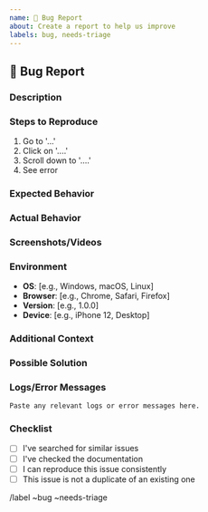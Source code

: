 ```yaml
---
name: 🐛 Bug Report
about: Create a report to help us improve
labels: bug, needs-triage
---
```


## 🐛 Bug Report

### Description
<!-- A clear and concise description of what the bug is. -->

### Steps to Reproduce
1. Go to '...'
2. Click on '....'
3. Scroll down to '....'
4. See error

### Expected Behavior
<!-- A clear and concise description of what you expected to happen. -->

### Actual Behavior
<!-- A clear and concise description of what actually happened. -->

### Screenshots/Videos
<!-- If applicable, add screenshots or screen recordings to help explain your problem. -->

### Environment
- **OS**: [e.g., Windows, macOS, Linux]
- **Browser**: [e.g., Chrome, Safari, Firefox]
- **Version**: [e.g., 1.0.0]
- **Device**: [e.g., iPhone 12, Desktop]

### Additional Context
<!-- Add any other context about the problem here. -->

### Possible Solution
<!-- If you have a suggestion for how to fix the issue, describe it here. -->

### Logs/Error Messages
```
Paste any relevant logs or error messages here.
```

### Checklist
- [ ] I've searched for similar issues
- [ ] I've checked the documentation
- [ ] I can reproduce this issue consistently
- [ ] This issue is not a duplicate of an existing one

/label ~bug ~needs-triage
